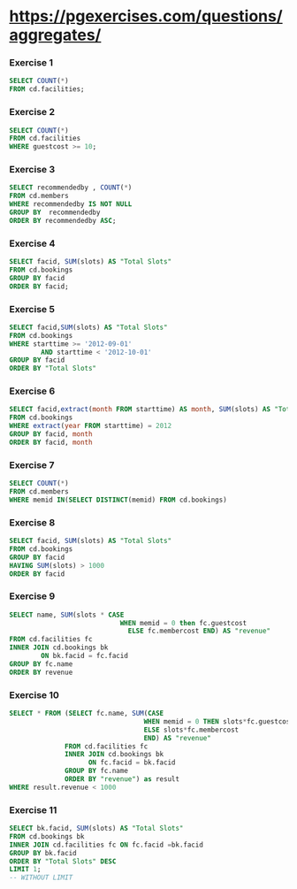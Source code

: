 # https://pgexercises.com/questions/aggregates/

### Exercise 1

```sql
SELECT COUNT(*)
FROM cd.facilities;
```

### Exercise 2

```sql
SELECT COUNT(*)
FROM cd.facilities
WHERE guestcost >= 10;
```

### Exercise 3

```sql
SELECT recommendedby , COUNT(*)
FROM cd.members
WHERE recommendedby IS NOT NULL
GROUP BY  recommendedby
ORDER BY recommendedby ASC;
```

### Exercise 4

```sql
SELECT facid, SUM(slots) AS "Total Slots"
FROM cd.bookings
GROUP BY facid
ORDER BY facid;
```

### Exercise 5

```sql
SELECT facid,SUM(slots) AS "Total Slots"
FROM cd.bookings
WHERE starttime >= '2012-09-01'
		AND starttime < '2012-10-01'
GROUP BY facid
ORDER BY "Total Slots"
```

### Exercise 6

```sql
SELECT facid,extract(month FROM starttime) AS month, SUM(slots) AS "Total Slots"
FROM cd.bookings
WHERE extract(year FROM starttime) = 2012
GROUP BY facid, month
ORDER BY facid, month
```

### Exercise 7

```sql
SELECT COUNT(*)
FROM cd.members
WHERE memid IN(SELECT DISTINCT(memid) FROM cd.bookings)
```

### Exercise 8

```sql
SELECT facid, SUM(slots) AS "Total Slots"
FROM cd.bookings
GROUP BY facid
HAVING SUM(slots) > 1000
ORDER BY facid
```

### Exercise 9

```sql
SELECT name, SUM(slots * CASE
  							WHEN memid = 0 then fc.guestcost
							  ELSE fc.membercost END) AS "revenue"
FROM cd.facilities fc
INNER JOIN cd.bookings bk
		ON bk.facid = fc.facid
GROUP BY fc.name
ORDER BY revenue
```

### Exercise 10

```sql
SELECT * FROM (SELECT fc.name, SUM(CASE
                                  WHEN memid = 0 THEN slots*fc.guestcost
                                  ELSE slots*fc.membercost
                                  END) AS "revenue"
              FROM cd.facilities fc
              INNER JOIN cd.bookings bk
                    ON fc.facid = bk.facid
              GROUP BY fc.name
              ORDER BY "revenue") as result
WHERE result.revenue < 1000
```

### Exercise 11

```sql
SELECT bk.facid, SUM(slots) AS "Total Slots"
FROM cd.bookings bk
INNER JOIN cd.facilities fc ON fc.facid =bk.facid
GROUP BY bk.facid
ORDER BY "Total Slots" DESC
LIMIT 1;
-- WITHOUT LIMIT
```
